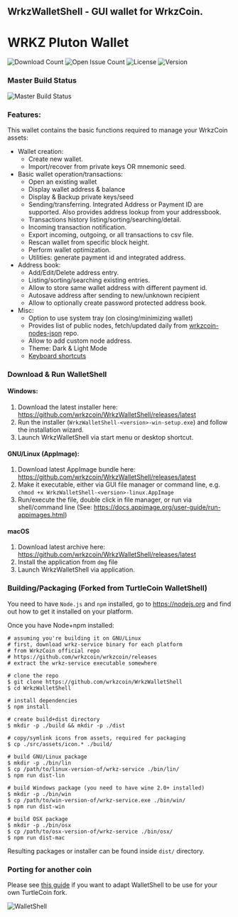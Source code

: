 ## WrkzWalletShell - GUI wallet for WrkzCoin.
# WRKZ Pluton Wallet

![Download Count](https://img.shields.io/github/downloads/wrkzcoin/WrkzWalletShell/total.svg?include_prereleases)
![Open Issue Count](https://img.shields.io/github/issues/wrkzcoin/WrkzWalletShell)
![License](https://img.shields.io/github/license/wrkzcoin/WrkzWalletShell)
![Version](https://img.shields.io/github/v/release/wrkzcoin/WrkzWalletShell?include_prereleases)

### Master Build Status

![Master Build Status](https://github.com/wrkzcoin/WrkzWalletShell/workflows/Build%20WrkzWalletShell/badge.svg?branch=master)


### Features:

This wallet contains the basic functions required to manage your WrkzCoin assets:

* Wallet creation:
  * Create new wallet.
  * Import/recover from private keys OR mnemonic seed.
* Basic wallet operation/transactions:
  * Open an existing  wallet
  * Display wallet address & balance
  * Display & Backup private keys/seed
  * Sending/transferring. Integrated Address or Payment ID are supported. Also provides address lookup from your addressbook.
  * Transactions history listing/sorting/searching/detail.
  * Incoming transaction notification.
  * Export incoming, outgoing, or all transactions to csv file.
  * Rescan wallet from specific block height.
  * Perform wallet optimization.
  * Utilities: generate payment id and integrated address.
* Address book:
  * Add/Edit/Delete address entry.
  * Listing/sorting/searching existing entries.
  * Allow to store same wallet address with different payment id.
  * Autosave address after sending to new/unknown recipient
  * Allow to optionally create password protected address book.
* Misc:
  * Option to use system tray (on closing/minimizing wallet)
  * Provides list of public nodes, fetch/updated daily from [wrkzcoin-nodes-json](https://github.com/wrkzcoin/wrkzcoin-nodes-json) repo.
  * Allow to add custom node address.
  * Theme: Dark & Light Mode
  * [Keyboard shortcuts](docs/shortcut.md)

### Download &amp; Run WalletShell

#### Windows:
1. Download the latest installer here: https://github.com/wrkzcoin/WrkzWalletShell/releases/latest
2. Run the installer (`WrkzWalletShell-<version>-win-setup.exe`) and follow the installation wizard.
3. Launch WrkzWalletShell via start menu or desktop shortcut.

#### GNU/Linux (AppImage):
1. Download latest AppImage bundle here: https://github.com/wrkzcoin/WrkzWalletShell/releases/latest
2. Make it executable, either via GUI file manager or command line, e.g. `chmod +x WrkzWalletShell-<version>-linux.AppImage`
3. Run/execute the file, double click in file manager, or run via shell/command line (See: https://docs.appimage.org/user-guide/run-appimages.html)

#### macOS
1. Download latest archive here: https://github.com/wrkzcoin/WrkzWalletShell/releases/latest
2. Install the application from `dmg` file
3. Launch WrkzWalletShell via application.

### Building/Packaging (Forked from TurtleCoin WalletShell)
You need to have `Node.js` and `npm` installed, go to https://nodejs.org and find out how to get it installed on your platform.

Once you have Node+npm installed:
```
# assuming you're building it on GNU/Linux
# first, download wrkz-service binary for each platform
# from WrkzCoin official repo
# https://github.com/wrkzcoin/wrkzcoin/releases
# extract the wrkz-service executable somewhere

# clone the repo
$ git clone https://github.com/wrkzcoin/WrkzWalletShell
$ cd WrkzWalletShell

# install dependencies
$ npm install

# create build+dist directory
$ mkdir -p ./build && mkdir -p ./dist

# copy/symlink icons from assets, required for packaging
$ cp ./src/assets/icon.* ./build/

# build GNU/Linux package
$ mkdir -p ./bin/lin
$ cp /path/to/linux-version-of/wrkz-service ./bin/lin/
$ npm run dist-lin

# build Windows package (you need to have wine 2.0+ installed)
$ mkdir -p ./bin/win
$ cp /path/to/win-version-of/wrkz-service.exe ./bin/win/
$ npm run dist-win

# build OSX package
$ mkdir -p ./bin/osx
$ cp /path/to/osx-version-of/wrkz-service ./bin/osx/
$ npm run dist-mac
```

Resulting packages or installer can be found inside `dist/` directory.

### Porting for another coin
Please see [this guide](docs/porting.md) if you want to adapt WalletShell to be use for your own TurtleCoin fork.

![WalletShell](docs/walletshell.png)
